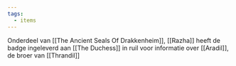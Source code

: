 ```yaml
---
tags:
  - items
---
```


Onderdeel van [[The Ancient Seals Of Drakkenheim]], [[Razha]] heeft de badge ingeleverd aan [[The Duchess]] in ruil voor informatie over [[Aradil]], de broer van [[Thrandil]]